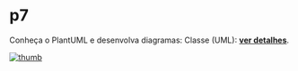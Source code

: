 # p7
Conheça o PlantUML e desenvolva diagramas: Classe (UML): [**ver detalhes**](https://aprendacodar.blogspot.com/2022/07/conheca-o-plantuml-e-desenvolva.html).

[![thumb](https://blogger.googleusercontent.com/img/b/R29vZ2xl/AVvXsEgsoOnLRlkGlAj2a5NN2pWXPX3EgCNenLnPDDocMGCBFbzDwXX_plTk5fTfKEHHQBb_3__8_d9LcR2u4aH8geCaDcO-UkMDos31OWeIL7R7aHfsvR6L0_-d1HGZ9-Js5tW9HrOLGnGw4w37P0dXzCUUTNUUHql3v43y2fpoP2ka3ms-6Vi_aHTbofL2/s1600/diagram-class.png)](https://aprendacodar.blogspot.com/2022/07/conheca-o-plantuml-e-desenvolva.html)

